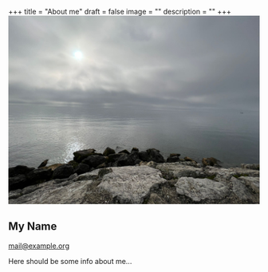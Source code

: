 +++
title = "About me"
draft = false
image = ""
description = ""
+++
![](whatsapp-image-2022-12-02-at-00.15.41.jpeg)

## My Name

mail@example.org

Here should be some info about me...